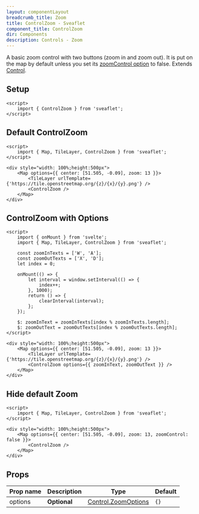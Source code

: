 ```yaml
---
layout: componentLayout
breadcrumb_title: Zoom
title: ControlZoom - Sveaflet
component_title: ControlZoom
dir: Components
description: Controls - Zoom
---
```


A basic zoom control with two buttons (zoom in and zoom out). It is put on the map by default unless you set its [zoomControl option](https://leafletjs.com/reference.html#map-zoomcontrol) to false. Extends [Control](https://leafletjs.com/reference.html#control).

## Setup

```svelte example csr hideOutput
<script>
	import { ControlZoom } from 'sveaflet';
</script>
```

## Default ControlZoom

```svelte example csr
<script>
	import { Map, TileLayer, ControlZoom } from 'sveaflet';
</script>

<div style="width: 100%;height:500px">
	<Map options={{ center: [51.505, -0.09], zoom: 13 }}>
		<TileLayer urlTemplate={'https://tile.openstreetmap.org/{z}/{x}/{y}.png'} />
		<ControlZoom />
	</Map>
</div>
```

## ControlZoom with Options

```svelte example csr
<script>
	import { onMount } from 'svelte';
	import { Map, TileLayer, ControlZoom } from 'sveaflet';

	const zoomInTexts = ['W', 'A'];
	const zoomOutTexts = ['X', 'D'];
	let index = 0;

	onMount(() => {
		let interval = window.setInterval(() => {
			index++;
		}, 1000);
		return () => {
			clearInterval(interval);
		};
	});

	$: zoomInText = zoomInTexts[index % zoomInTexts.length];
	$: zoomOutText = zoomOutTexts[index % zoomOutTexts.length];
</script>

<div style="width: 100%;height:500px">
	<Map options={{ center: [51.505, -0.09], zoom: 13 }}>
		<TileLayer urlTemplate={'https://tile.openstreetmap.org/{z}/{x}/{y}.png'} />
		<ControlZoom options={{ zoomInText, zoomOutText }} />
	</Map>
</div>
```

## Hide default Zoom

```svelte example csr
<script>
	import { Map, TileLayer, ControlZoom } from 'sveaflet';
</script>

<div style="width: 100%;height:500px">
	<Map options={{ center: [51.505, -0.09], zoom: 13, zoomControl: false }}>
		<ControlZoom />
	</Map>
</div>
```

## Props

| Prop name | Description  | Type                                                                            | Default |
| --------- | ------------ | ------------------------------------------------------------------------------- | ------- |
| options   | **Optional** | [Control.ZoomOptions](https://leafletjs.com/reference.html#control-zoom-option) | `{}`    |

